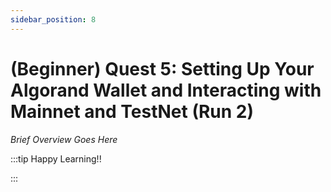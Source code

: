 ```yaml
---
sidebar_position: 8
---
```


# (Beginner) Quest 5: Setting Up Your Algorand Wallet and Interacting with Mainnet and TestNet (Run 2)

_Brief Overview Goes Here_

:::tip Happy Learning!!

<QuestButton text="Go To Quest" link="https://app.stackup.dev/quest_page/beginner-quest-5-setting-up-your-algorand-wallet-and-interacting-with-mainnet-and-testnet-re-run" />

:::
